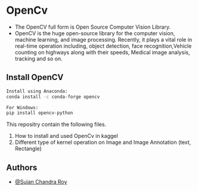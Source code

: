 
# OpenCv
-  The OpenCV full form is Open Source Computer Vision Library.
- OpenCV is the huge open-source library for the computer vision, machine learning, and image processing. Recently,  it plays a vital role in real-time operation including, object detection, face recognition,Vehicle counting on highways along with their speeds, Medical image analysis, tracking and so on.



## Install OpenCV
```bash
Install using Anaconda:
conda install -c conda-forge opencv

For Windows:
pip install opencv-python
```
This repositry contain the following files.
1. How to install and used OpenCv in kaggel
2. Different type of kernel operation on Image and Image Annotation (text, Rectangle)


## Authors

- [@Sujan Chandra Roy](https://www.github.com/Sujan-Roy)

